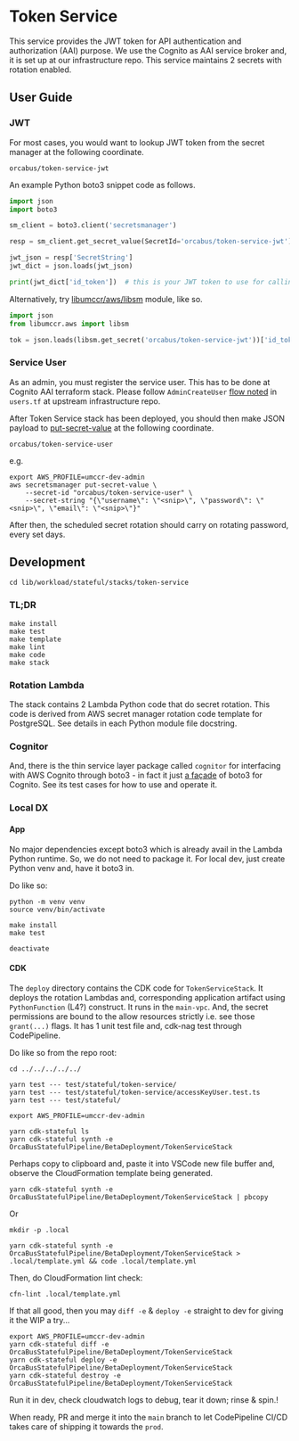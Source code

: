 # Token Service

This service provides the JWT token for API authentication and authorization (AAI) purpose. We use the Cognito as AAI service broker and, it is set up at our infrastructure repo. This service maintains 2 secrets with rotation enabled.

## User Guide

### JWT

For most cases, you would want to lookup JWT token from the secret manager at the following coordinate.
```
orcabus/token-service-jwt
```

An example Python boto3 snippet code as follows.

```python
import json
import boto3

sm_client = boto3.client('secretsmanager')

resp = sm_client.get_secret_value(SecretId='orcabus/token-service-jwt')

jwt_json = resp['SecretString']
jwt_dict = json.loads(jwt_json)

print(jwt_dict['id_token'])  # this is your JWT token to use for calling API endpoint
```

Alternatively, try [libumccr/aws/libsm](https://github.com/umccr/libumccr/blob/main/libumccr/aws/libsm.py) module, like so.

```python
import json
from libumccr.aws import libsm

tok = json.loads(libsm.get_secret('orcabus/token-service-jwt'))['id_token']
```

### Service User

As an admin, you must register the service user. This has to be done at Cognito AAI terraform stack. Please follow `AdminCreateUser` [flow noted](https://github.com/umccr/infrastructure/pull/412/files) in `users.tf` at upstream infrastructure repo.

After Token Service stack has been deployed, you should then make JSON payload to [put-secret-value](https://awscli.amazonaws.com/v2/documentation/api/latest/reference/secretsmanager/put-secret-value.html) at the following coordinate.

```
orcabus/token-service-user
```

e.g.

```
export AWS_PROFILE=umccr-dev-admin
aws secretsmanager put-secret-value \
    --secret-id "orcabus/token-service-user" \
    --secret-string "{\"username\": \"<snip>\", \"password\": \"<snip>\", \"email\": \"<snip>\"}"
```

After then, the scheduled secret rotation should carry on rotating password, every set days.

## Development

```
cd lib/workload/stateful/stacks/token-service
```

### TL;DR

```
make install
make test
make template
make lint
make code
make stack
```

### Rotation Lambda
The stack contains 2 Lambda Python code that do secret rotation. This code is derived from AWS secret manager rotation code template for PostgreSQL. See details in each Python module file docstring. 

### Cognitor
And, there is the thin service layer package called `cognitor` for interfacing with AWS Cognito through boto3 - in fact it just [a façade](https://www.google.com/search?q=fa%C3%A7ade+pattern) of boto3 for Cognito. See its test cases for how to use and operate it.

### Local DX

#### App

No major dependencies except boto3 which is already avail in the Lambda Python runtime. So, we do not need to package it. For local dev, just create Python venv and, have it boto3 in. 

Do like so:
```
python -m venv venv
source venv/bin/activate

make install
make test

deactivate
```

#### CDK

The `deploy` directory contains the CDK code for `TokenServiceStack`. It deploys the rotation Lambdas and, corresponding application artifact using `PythonFunction` (L4?) construct. It runs in the `main-vpc`. And, the secret permissions are bound to the allow resources strictly i.e. see those `grant(...)` flags. It has 1 unit test file and, cdk-nag test through CodePipeline.

Do like so from the repo root:
```
cd ../../../../../
```

```
yarn test --- test/stateful/token-service/
yarn test --- test/stateful/token-service/accessKeyUser.test.ts
yarn test --- test/stateful/
```

```
export AWS_PROFILE=umccr-dev-admin

yarn cdk-stateful ls
yarn cdk-stateful synth -e OrcaBusStatefulPipeline/BetaDeployment/TokenServiceStack
```

Perhaps copy to clipboard and, paste it into VSCode new file buffer and, observe the CloudFormation template being generated.
```
yarn cdk-stateful synth -e OrcaBusStatefulPipeline/BetaDeployment/TokenServiceStack | pbcopy
```

Or

```
mkdir -p .local

yarn cdk-stateful synth -e OrcaBusStatefulPipeline/BetaDeployment/TokenServiceStack > .local/template.yml && code .local/template.yml
```

Then, do CloudFormation lint check:
```
cfn-lint .local/template.yml
```

If that all good, then you may `diff -e` & `deploy -e` straight to dev for giving it the WIP a try...

```
export AWS_PROFILE=umccr-dev-admin
yarn cdk-stateful diff -e OrcaBusStatefulPipeline/BetaDeployment/TokenServiceStack
yarn cdk-stateful deploy -e OrcaBusStatefulPipeline/BetaDeployment/TokenServiceStack
yarn cdk-stateful destroy -e OrcaBusStatefulPipeline/BetaDeployment/TokenServiceStack
```

Run it in dev, check cloudwatch logs to debug, tear it down; rinse & spin.!

When ready, PR and merge it into the `main` branch to let CodePipeline CI/CD takes care of shipping it towards the `prod`.
